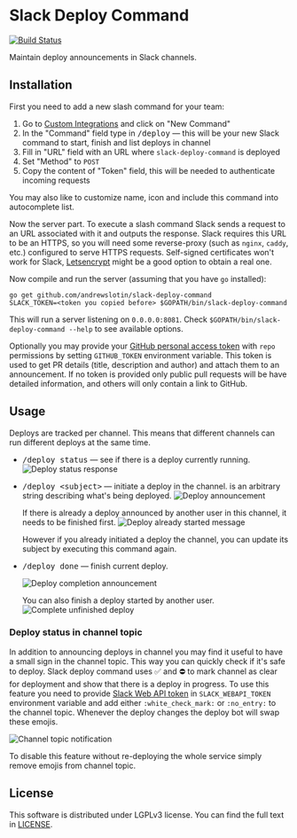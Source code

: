 Slack Deploy Command
====================

[![Build Status](https://travis-ci.org/andrewslotin/slack-deploy-command.png)](https://travis-ci.org/andrewslotin/slack-deploy-command)

Maintain deploy announcements in Slack channels.

Installation
------------

First you need to add a new slash command for your team:

1. Go to [Custom Integrations](https://api.slack.com/custom-integrations) and click on "New Command"
2. In the "Command" field type in <kbd>/deploy</kbd> — this will be your new Slack command to start, finish and list deploys in channel
3. Fill in "URL" field with an URL where `slack-deploy-command` is deployed
4. Set "Method" to `POST`
5. Copy the content of "Token" field, this will be needed to authenticate incoming requests

You may also like to customize name, icon and include this command into autocomplete list.

Now the server part. To execute a slash command Slack sends a request to an URL associated with it and outputs the response.
Slack requires this URL to be an HTTPS, so you will need some reverse-proxy (such as `nginx`, `caddy`, etc.) configured to serve HTTPS requests.
Self-signed certificates won't work for Slack, [Letsencrypt](https://letsencrypt.org) might be a good option to obtain a real one.

Now compile and run the server (assuming that you have `go` installed):

```
go get github.com/andrewslotin/slack-deploy-command
SLACK_TOKEN=<token you copied before> $GOPATH/bin/slack-deploy-command
```

This will run a server listening on `0.0.0.0:8081`. Check `$GOPATH/bin/slack-deploy-command --help` to see available options.

Optionally you may provide your [GitHub personal access token](https://github.com/settings/tokens) with `repo` permissions by
setting `GITHUB_TOKEN` environment variable. This token is used to get PR details (title, description and author) and attach them to an announcement.
If no token is provided only public pull requests will be have detailed information, and others will only contain a link to GitHub.

Usage
-----

Deploys are tracked per channel. This means that different channels can run different deploys at the same time.

* <kbd>/deploy status</kbd> — see if there is a deploy currently running.
    ![Deploy status response](../master/docs/deploy-status.jpg)
* <kbd>/deploy &lt;subject&gt;</kbd> — initiate a deploy in the channel. <subject> is an arbitrary string describing what's being deployed.
    ![Deploy announcement](../master/docs/deploy-start.jpg)

    If there is already a deploy announced by another user in this channel, it needs to be finished first.
    ![Deploy already started message](../master/docs/deploy-running.jpg)
    
    However if you already initiated a deploy the channel, you can update its subject by executing this command again.
* <kbd>/deploy done</kbd> — finish current deploy.
    
    ![Deploy completion announcement](../master/docs/deploy-done.jpg)
    
    You can also finish a deploy started by another user.
    ![Complete unfinished deploy](../master/docs/deploy-finish-other.jpg)

### Deploy status in channel topic

In addition to announcing deploys in channel you may find it useful to have a small sign in the channel topic. This way you can quickly check
if it's safe to deploy. Slack deploy command uses :white_check_mark: and :no_entry: to mark channel as clear for deployment and show that there
is a deploy in progress. To use this feature you need to provide [Slack Web API token](https://api.slack.com/docs/oauth-test-tokens) in
`SLACK_WEBAPI_TOKEN` environment variable and add either `:white_check_mark:` or `:no_entry:` to the channel topic. Whenever the deploy changes
the deploy bot will swap these emojis.

![Channel topic notification](../master/docs/topic-deploy.jpg)

To disable this feature without re-deploying the whole service simply remove emojis from channel topic.

License
-------

This software is distributed under LGPLv3 license. You can find the full text in [LICENSE](../master/LICENSE).
